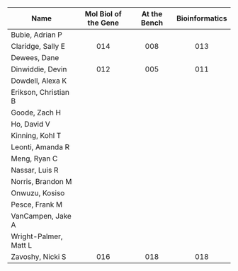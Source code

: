 | Name | Mol Biol of the Gene | At the Bench | Bioinformatics |
|---|:---:|:---:|:---:|
| Bubie, Adrian P |  |  |  |
| Claridge, Sally E | 014 | 008 | 013 |
| Dewees, Dane |  |  |  |
| Dinwiddie, Devin | 012 | 005 | 011 |
| Dowdell, Alexa K |  |  |  |
| Erikson, Christian B |  |  |  |
| Goode, Zach H |  |  |  |
| Ho, David V |  |  |  |
| Kinning, Kohl T |  |  |  |
| Leonti, Amanda R |  |  |  |
| Meng, Ryan C |  |  |  |
| Nassar, Luis R |  |  |  |
| Norris, Brandon M |  |  |  |
| Onwuzu, Kosiso |  |  |  |
| Pesce, Frank M |  |  |  |
| VanCampen, Jake A |  |  |  |
| Wright-Palmer, Matt L |  |  |  |
| Zavoshy, Nicki S | 016 |018  | 018 |

